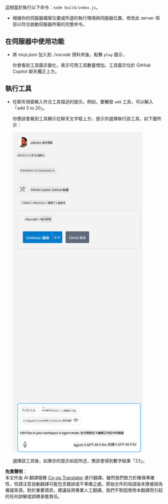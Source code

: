 <!--
CO_OP_TRANSLATOR_METADATA:
{
  "original_hash": "5ef8f5821c1a04f7b1fc4f15098ecab8",
  "translation_date": "2025-07-13T19:39:56+00:00",
  "source_file": "03-GettingStarted/04-vscode/solution/README.md",
  "language_code": "hk"
}
-->
這相當於執行以下命令：`node build/index.js`。

- 根據你的伺服器檔案位置或所選的執行環境與伺服器位置，修改此 server 項目以符合啟動伺服器所需的完整命令。

## 在伺服器中使用功能

- 將 *mcp.json* 加入到 *./vscode* 資料夾後，點擊 `play` 圖示，

    你會看到工具圖示變化，表示可用工具數量增加。工具圖示位於 GitHub Copilot 聊天欄正上方。

## 執行工具

- 在聊天視窗輸入符合工具描述的提示。例如，要觸發 `add` 工具，可以輸入「add 3 to 20」。

    你應該會看到工具顯示在聊天文字框上方，提示你選擇執行該工具，如下圖所示：

    ![VS Code indicating it wanting to run a tool](../../../../../translated_images/vscode-agent.d5a0e0b897331060518fe3f13907677ef52b879db98c64d68a38338608f3751e.hk.png)

    選擇該工具後，如果你的提示如前所述，應該會得到數字結果「23」。

**免責聲明**：  
本文件由 AI 翻譯服務 [Co-op Translator](https://github.com/Azure/co-op-translator) 進行翻譯。雖然我們致力於確保準確性，但請注意自動翻譯可能包含錯誤或不準確之處。原始文件的母語版本應被視為權威來源。對於重要資訊，建議採用專業人工翻譯。我們不對因使用本翻譯而引起的任何誤解或誤釋承擔責任。
